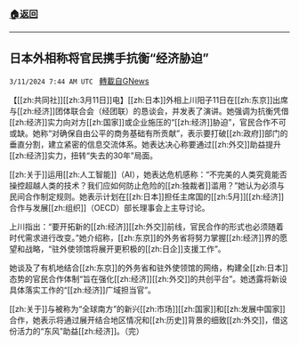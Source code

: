 ###  [:house:返回](README.md)
---


## 日本外相称将官民携手抗衡“经济胁迫”
`3/11/2024 7:44 AM UTC ` [轉載自GNews](https://gnews.org/articles/2383621)

【[[zh:共同社]][[zh:3月11日]]电】[[zh:日本]]外相上川阳子11日在[[zh:东京]]出席与[[zh:经济]]团体联合会（经团联）的恳谈会，并发表了演讲。她强调为抗衡凭借[[zh:经济]]实力向对方[[zh:国家]]或企业施压的“[[zh:经济]]胁迫”，官民合作不可或缺。她称“对确保自由公平的商务基础有所贡献”，表示要打破[[zh:政府]]部门的垂直分割，建立紧密的信息交流体系。她表达决心称要通过[[zh:外交]]助益提升[[zh:经济]]实力，扭转“失去的30年”局面。

[[zh:关于]]运用[[zh:人工智能]]（AI），她表达危机感称：“不完美的人类究竟能否操控超越人类的技术？我们应如何防止危险的[[zh:独裁者]]滥用？”她认为必须与民间合作制定规则。她表示计划在[[zh:日本]]担任主席国的[[zh:5月]][[zh:经济]]合作与发展[[zh:组织]]（OECD）部长理事会上主导讨论。

上川指出：“要开拓新的[[zh:经济]][[zh:外交]]前线，官民合作的形式也必须随着时代需求进行改变。”她介绍称，[[zh:东京]]的外务省将努力掌握[[zh:经济]]界的愿望和战略，“驻外使领馆将展开更积极的[[zh:日企]]支援工作”。

她谈及了有机地结合[[zh:东京]]的外务省和驻外使领馆的网络，构建全[[zh:日本]]态势的官民合作体制“旨在强化[[zh:经济]][[zh:外交]]的共创平台”。她透露将新设具体落实工作的“[[zh:经济]]广域担当官”。

[[zh:关于]]与被称为“全球南方”的新兴[[zh:市场]][[zh:国家]]和[[zh:发展中国家]]合作，她表示将通过展开结合地区情况和[[zh:历史]]背景的细致[[zh:外交]]，借这份活力的“东风”助益[[zh:经济]]。（完）
